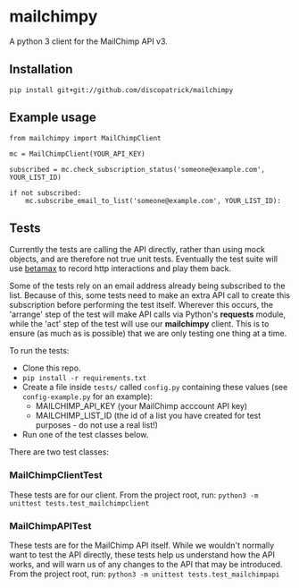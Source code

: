# mailchimpy
A python 3 client for the MailChimp API v3.

## Installation

`pip install git+git://github.com/discopatrick/mailchimpy`

## Example usage

    from mailchimpy import MailChimpClient
    
    mc = MailChimpClient(YOUR_API_KEY)
    
    subscribed = mc.check_subscription_status('someone@example.com', YOUR_LIST_ID)
    
    if not subscribed:
        mc.subscribe_email_to_list('someone@example.com', YOUR_LIST_ID):

## Tests

Currently the tests are calling the API directly, rather than using mock objects, and are therefore not true unit tests. Eventually the test suite will use [betamax](https://github.com/sigmavirus24/betamax) to record http interactions and play them back.

Some of the tests rely on an email address already being subscribed to the list. Because of this, some tests need to make an extra API call to create this subscription before performing the test itself. Wherever this occurs, the 'arrange' step of the test will make API calls via Python's **requests** module, while the 'act' step of the test will use our **mailchimpy** client. This is to ensure (as much as is possible) that we are only testing one thing at a time.

To run the tests:

* Clone this repo.
* `pip install -r requirements.txt`
* Create a file inside `tests/` called `config.py` containing these values (see `config-example.py` for an example):
	* MAILCHIMP_API_KEY (your MailChimp acccount API key)
	* MAILCHIMP_LIST_ID (the id of a list you have created for test purposes - do not use a real list!)
* Run one of the test classes below.

There are two test classes:

### MailChimpClientTest

These tests are for our client. From the project root, run:
`python3 -m unittest tests.test_mailchimpclient`

### MailChimpAPITest

These tests are for the MailChimp API itself. While we wouldn't normally want to test the API directly, these tests help us understand how the API works, and will warn us of any changes to the API that may be introduced. From the project root, run:
`python3 -m unittest tests.test_mailchimpapi`
